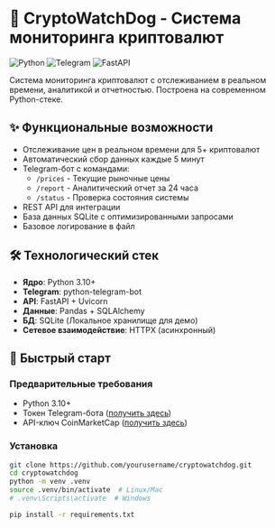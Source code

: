 # 🚀 CryptoWatchDog - Система мониторинга криптовалют

![Python](https://img.shields.io/badge/Python-3.10%2B-blue)
![Telegram](https://img.shields.io/badge/Telegram-Bot-green)
![FastAPI](https://img.shields.io/badge/FastAPI-REST%20API-yellowgreen)

Система мониторинга криптовалют с отслеживанием в реальном времени, аналитикой и отчетностью. Построена на современном Python-стеке.

## ✨ Функциональные возможности
- Отслеживание цен в реальном времени для 5+ криптовалют
- Автоматический сбор данных каждые 5 минут
- Telegram-бот с командами:
  - `/prices` - Текущие рыночные цены
  - `/report` - Аналитический отчет за 24 часа
  - `/status` - Проверка состояния системы
- REST API для интеграции
- База данных SQLite с оптимизированными запросами
- Базовое логирование в файл

## 🛠 Технологический стек
- **Ядро**: Python 3.10+
- **Telegram**: python-telegram-bot
- **API**: FastAPI + Uvicorn
- **Данные**: Pandas + SQLAlchemy
- **БД**: SQLite (Локальное хранилище для демо)
- **Сетевое взаимодействие**: HTTPX (асинхронный)

## 🚀 Быстрый старт

### Предварительные требования
- Python 3.10+
- Токен Telegram-бота ([получить здесь](https://t.me/BotFather))
- API-ключ CoinMarketCap ([получить здесь](https://coinmarketcap.com/api/))

### Установка
```bash
git clone https://github.com/yourusername/cryptowatchdog.git
cd cryptowatchdog
python -m venv .venv
source .venv/bin/activate  # Linux/Mac
# .venv\Scripts\activate  # Windows

pip install -r requirements.txt
